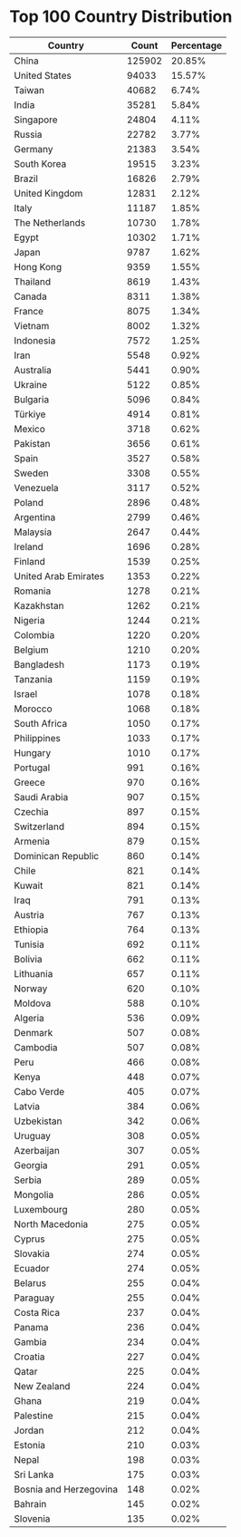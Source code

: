# Top 100 Country Distribution
| Country | Count | Percentage |
|----|----|----|
| China | 125902 | 20.85% |
| United States | 94033 | 15.57% |
| Taiwan | 40682 | 6.74% |
| India | 35281 | 5.84% |
| Singapore | 24804 | 4.11% |
| Russia | 22782 | 3.77% |
| Germany | 21383 | 3.54% |
| South Korea | 19515 | 3.23% |
| Brazil | 16826 | 2.79% |
| United Kingdom | 12831 | 2.12% |
| Italy | 11187 | 1.85% |
| The Netherlands | 10730 | 1.78% |
| Egypt | 10302 | 1.71% |
| Japan | 9787 | 1.62% |
| Hong Kong | 9359 | 1.55% |
| Thailand | 8619 | 1.43% |
| Canada | 8311 | 1.38% |
| France | 8075 | 1.34% |
| Vietnam | 8002 | 1.32% |
| Indonesia | 7572 | 1.25% |
| Iran | 5548 | 0.92% |
| Australia | 5441 | 0.90% |
| Ukraine | 5122 | 0.85% |
| Bulgaria | 5096 | 0.84% |
| Türkiye | 4914 | 0.81% |
| Mexico | 3718 | 0.62% |
| Pakistan | 3656 | 0.61% |
| Spain | 3527 | 0.58% |
| Sweden | 3308 | 0.55% |
| Venezuela | 3117 | 0.52% |
| Poland | 2896 | 0.48% |
| Argentina | 2799 | 0.46% |
| Malaysia | 2647 | 0.44% |
| Ireland | 1696 | 0.28% |
| Finland | 1539 | 0.25% |
| United Arab Emirates | 1353 | 0.22% |
| Romania | 1278 | 0.21% |
| Kazakhstan | 1262 | 0.21% |
| Nigeria | 1244 | 0.21% |
| Colombia | 1220 | 0.20% |
| Belgium | 1210 | 0.20% |
| Bangladesh | 1173 | 0.19% |
| Tanzania | 1159 | 0.19% |
| Israel | 1078 | 0.18% |
| Morocco | 1068 | 0.18% |
| South Africa | 1050 | 0.17% |
| Philippines | 1033 | 0.17% |
| Hungary | 1010 | 0.17% |
| Portugal | 991 | 0.16% |
| Greece | 970 | 0.16% |
| Saudi Arabia | 907 | 0.15% |
| Czechia | 897 | 0.15% |
| Switzerland | 894 | 0.15% |
| Armenia | 879 | 0.15% |
| Dominican Republic | 860 | 0.14% |
| Chile | 821 | 0.14% |
| Kuwait | 821 | 0.14% |
| Iraq | 791 | 0.13% |
| Austria | 767 | 0.13% |
| Ethiopia | 764 | 0.13% |
| Tunisia | 692 | 0.11% |
| Bolivia | 662 | 0.11% |
| Lithuania | 657 | 0.11% |
| Norway | 620 | 0.10% |
| Moldova | 588 | 0.10% |
| Algeria | 536 | 0.09% |
| Denmark | 507 | 0.08% |
| Cambodia | 507 | 0.08% |
| Peru | 466 | 0.08% |
| Kenya | 448 | 0.07% |
| Cabo Verde | 405 | 0.07% |
| Latvia | 384 | 0.06% |
| Uzbekistan | 342 | 0.06% |
| Uruguay | 308 | 0.05% |
| Azerbaijan | 307 | 0.05% |
| Georgia | 291 | 0.05% |
| Serbia | 289 | 0.05% |
| Mongolia | 286 | 0.05% |
| Luxembourg | 280 | 0.05% |
| North Macedonia | 275 | 0.05% |
| Cyprus | 275 | 0.05% |
| Slovakia | 274 | 0.05% |
| Ecuador | 274 | 0.05% |
| Belarus | 255 | 0.04% |
| Paraguay | 255 | 0.04% |
| Costa Rica | 237 | 0.04% |
| Panama | 236 | 0.04% |
| Gambia | 234 | 0.04% |
| Croatia | 227 | 0.04% |
| Qatar | 225 | 0.04% |
| New Zealand | 224 | 0.04% |
| Ghana | 219 | 0.04% |
| Palestine | 215 | 0.04% |
| Jordan | 212 | 0.04% |
| Estonia | 210 | 0.03% |
| Nepal | 198 | 0.03% |
| Sri Lanka | 175 | 0.03% |
| Bosnia and Herzegovina | 148 | 0.02% |
| Bahrain | 145 | 0.02% |
| Slovenia | 135 | 0.02% |
